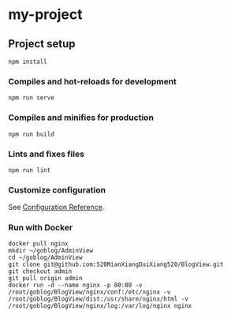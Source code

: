 # my-project


## Project setup
```
npm install
```

### Compiles and hot-reloads for development
```
npm run serve
```

### Compiles and minifies for production
```
npm run build
```

### Lints and fixes files
```
npm run lint
```

### Customize configuration
See [Configuration Reference](https://cli.vuejs.org/config/).

### Run with Docker

```
docker pull nginx
mkdir ~/goblog/AdminView
cd ~/goblog/AdminView
git clone git@github.com:520MianXiangDuiXiang520/BlogView.git
git checkout admin
git pull origin admin
docker run -d --name nginx -p 80:80 -v /root/goblog/BlogView/nginx/conf:/etc/nginx -v /root/goblog/BlogView/dist:/usr/share/nginx/html -v /root/goblog/BlogView/nginx/log:/var/log/nginx nginx
```